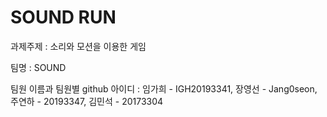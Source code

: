 # SOUND RUN
과제주제 : 소리와 모션을 이용한 게임

팀명 : SOUND 

팀원 이름과 팀원별 github 아이디 : 임가희 - IGH20193341, 장영선 - Jang0seon, 주연하 - 20193347, 김민석 - 20173304
 
